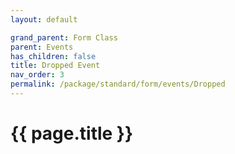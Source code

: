 ```yaml
---
layout: default

grand_parent: Form Class
parent: Events
has_children: false
title: Dropped Event
nav_order: 3
permalink: /package/standard/form/events/Dropped
---
```

# {{ page.title }}

